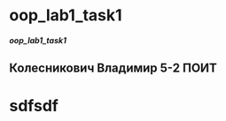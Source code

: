 # oop_lab1_task1
##### oop_lab1_task1
Колесникович Владимир 5-2 ПОИТ
---------
**sdfsdf**
=========

